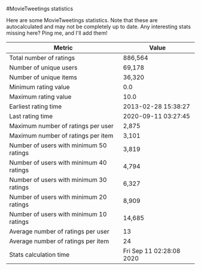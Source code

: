 #MovieTweetings statistics

Here are some MovieTweetings statistics. Note that these are autocalculated and may not be completely up to date. Any interesting stats missing here? Ping me, and I'll add them!

Metric | Value
--- | ---
Total number of ratings                 | 886,564
Number of unique users                  | 69,178
Number of unique items                  | 36,320
Minimum rating value                    | 0.0
Maximum rating value                    | 10.0
Earliest rating time                    | 2013-02-28 15:38:27
Last rating time                        | 2020-09-11 03:27:45
Maximum number of ratings per user      | 2,875
Maximum number of ratings per item      | 3,101
Number of users with minimum 50 ratings | 3,819
Number of users with minimum 40 ratings | 4,794
Number of users with minimum 30 ratings | 6,327
Number of users with minimum 20 ratings | 8,909
Number of users with minimum 10 ratings | 14,685
Average number of ratings per user      | 13
Average number of ratings per item      | 24
Stats calculation time                  | Fri Sep 11 02:28:08 2020

